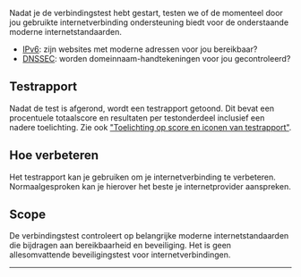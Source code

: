 Nadat je de verbindingstest hebt gestart, testen we of de momenteel door jou gebruikte internetverbinding ondersteuning biedt voor de onderstaande moderne internetstandaarden.

* [IPv6](/faqs/ipv6/): zijn websites met moderne adressen voor jou bereikbaar?
* [DNSSEC](/faqs/dnssec/): worden domeinnaam-handtekeningen voor jou gecontroleerd?

## Testrapport
Nadat de test is afgerond, wordt een testrapport getoond. Dit bevat een procentuele totaalscore en resultaten per testonderdeel inclusief een nadere toelichting. Zie ook ["Toelichting op score en iconen van testrapport"](/report/).

## Hoe verbeteren
Het testrapport kan je gebruiken om je internetverbinding te verbeteren. Normaalgesproken kan je hierover het beste je internetprovider aanspreken.

## Scope
De verbindingstest controleert op belangrijke moderne internetstandaarden die bijdragen aan bereikbaarheid en beveiliging. Het is geen allesomvattende beveiligingstest voor internetverbindingen.

---
